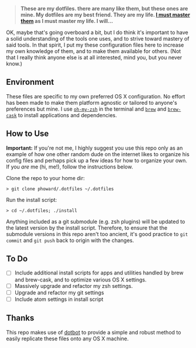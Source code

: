 

>**These are my dotfiles. there are many like them, but these ones are mine. My dotfiles are my best friend. They are my life. [I must master them](https://en.wikipedia.org/wiki/Rifleman%27s_Creed) as I must master my life. I will...**

OK, maybe that's going overboard a bit, but I do think it's important to have a solid understanding of the tools one uses, and to strive toward mastery of said tools. In that spirit, I put my these configuration files here to increase my own knowledge of them, and to make them available for others. (Not that I really think anyone else is at all interested, mind you, but you never know.)

## Environment
These files are specific to my own preferred OS X configuration. No effort has been made to make them platform agnostic or tailored to anyone's preferences but mine. I use [`oh-my-zsh`](http://ohmyz.sh/) in the terminal and [`brew`](http://brew.sh/) and [`brew-cask`](https://caskroom.github.io/) to install applications and dependencies.

## How to Use
**Important:** If you're not me, I highly suggest you use this repo only as an example of how one other random dude on the internet likes to organize his config files and perhaps pick up a few ideas for how to organize your own. If you *are* me (hi, me!), follow the instructions below.

Clone the repo to your home dir:
```
> git clone phoward/.dotfiles ~/.dotfiles
```

Run the install script:
```
> cd ~/.dotfiles; ./install
```

Anything included as a git submodule (e.g. zsh plugins) will be updated to the latest version by the install script. Therefore, to ensure that the submodule versions in this repo aren't too ancient, it's good practice to `git commit` and `git push` back to origin with the changes.

## To Do
- [ ] Include additional install scripts for apps and utilities handled by brew and brew-cask, and to optimize various OS X settings.
- [ ] Massively upgrade and refactor my zsh settings.
- [ ] Upgrade and refactor my git settings
- [ ] Include atom settings in install script

## Thanks
This repo makes use of [dotbot](https://github.com/anishathalye/dotbot) to provide a simple and robust method to easily replicate these files onto any OS X machine.
